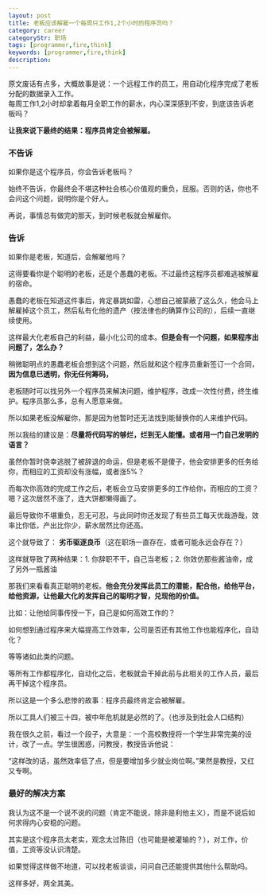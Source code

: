 ```yaml
---
layout: post
title: 老板应该解雇一个每周只工作1,2个小时的程序员吗？
category: career
categoryStr: 职场 
tags: [programmer,fire,think]
keywords: [programmer,fire,think]
description: 
---
```


原文废话有点多，大概故事是说：一个远程工作的员工，用自动化程序完成了老板分配的数据录入工作。  
每周工作1,2小时却拿着每月全职工作的薪水，内心深深感到不安，到底该告诉老板吗？  


**让我来说下最终的结果：程序员肯定会被解雇。**

### 不告诉
如果你是这个程序员，你会告诉老板吗？

始终不告诉，你最终会不堪这种社会核心价值观的重负，屈服。否则的话，你也不会问这个问题，说明你是个好人。

再说，事情总有做完的那天，到时候老板就会解雇你。



### 告诉
如果你是老板，知道后，会解雇他吗？

这得要看你是个聪明的老板，还是个愚蠢的老板。不过最终这程序员都难逃被解雇的宿命。

愚蠢的老板在知道这件事后，肯定暴跳如雷，心想自己被蒙蔽了这么久，他会马上解雇掉这个员工，然后私有化他的遗产（按法律也的确算作公司的），后续一直继续使用。

这样最大化老板自己的利益，最小化公司的成本。**但是会有一个问题，如果程序出问题了，怎么办？**

稍微聪明点的愚蠢老板会想到这个问题，然后就和这个程序员重新签订一个合同， **因为信息已透明，你无任何筹码，**

老板随时可以找另外一个程序员来解决问题，维护程序，改成一次性付费，终生维护。程序员那么多，总有人愿意来做。



所以如果老板没解雇你，那是因为他暂时还无法找到能替换你的人来维护代码。

所以我给的建议是：**尽量将代码写的够烂，烂到无人能懂。或者用一门自己发明的语言？**



虽然你暂时侥幸逃脱了被辞退的命运，但是老板不是傻子，他会安排更多的任务给你，而相应的工资却没有涨幅，或者涨5%？

而每次你高效的完成工作之后，老板会立马安排更多的工作给你，而相应的工资？嗯？这次居然不涨了，连大饼都懒得画了。

最后导致你不堪重负，忍无可忍，与此同时你还发现了有些员工每天优哉游哉，效率比你低，产出比你少，薪水居然比你还高。



这个就导致了： **劣币驱逐良币**（这在职场一直存在，或者可能永远会存在？）

这样就导致了两种结果：1. 你辞职不干，自己当老板；2. 你效仿那些酱油帝，成了另外一瓶酱油



那我们来看看真正聪明的老板。**他会充分发挥此员工的潜能，配合他，给他平台，给他资源，让他最大化的发挥自己的聪明才智，兑现他的价值。**

比如：让他给同事传授一下，自己是如何高效工作的？

如何想到通过程序来大幅提高工作效率，公司是否还有其他工作也能程序化，自动化？

等等诸如此类的问题。

等所有工作都程序化，自动化之后，老板就会干掉此前与此相关的工作人员，最后再干掉这个程序员。



所以这是一个多么悲惨的故事：程序员最终肯定会被解雇。

所以工具人们被三十四，被中年危机就是必然的了。（也涉及到社会人口结构）



我在很久之前，看过一个段子，大意是：一个高校教授将一个学生非常完美的设计，改了一点。学生很困惑，问教授，教授告诉他说：

“这样改的话，虽然效率低了点，但是要增加多少就业岗位啊。”果然是教授，又红又专啊。

### 最好的解决方案
我认为这不是一个说不说的问题（肯定不能说，除非是利他主义），而是不说后如何求得内心安稳的问题。

其实是这个程序员太老实，观念太过陈旧（也可能是被灌输的？），对工作，价值，工资等没认识清楚。

如果觉得这样做不地道，可以找老板谈谈，问问自己还能提供其他什么帮助吗。

这样多好，两全其美。